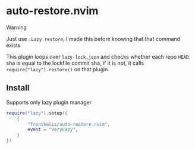 # auto-restore.nvim

> [!WARNING]
> Just use `:Lazy restore`, I made this before knowing that that command exists

This plugin loops over `lazy-lock.json` and checks whether each repo `HEAD` sha is equal
to the lockfile commit sha, if it is not, it calls `require("lazy").restore()` on that plugin

## Install

Supports only lazy plugin manager

```lua
require("lazy").setup({
    {
        "Tronikelis/auto-restore.nvim",
        event = "VeryLazy",
    }
})
```
